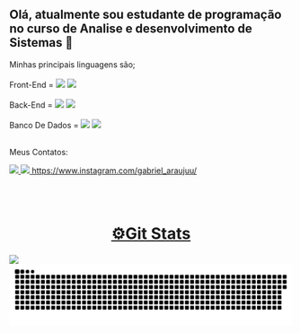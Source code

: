 ## Olá, atualmente sou estudante de programação no curso de Analise e desenvolvimento de Sistemas 👋
Minhas principais linguagens são; <br> <br>
Front-End = <img src="https://img.shields.io/badge/React-20232A?style=for-the-badge&logo=react&logoColor=61DAFB" />  <img src="https://img.shields.io/badge/HTML5-E34F26?style=for-the-badge&logo=html5&logoColor=white" /> <br> <br> 
Back-End = <img src="https://img.shields.io/badge/Node%20js-339933?style=for-the-badge&logo=nodedotjs&logoColor=white" /> <img src="https://img.shields.io/badge/JavaScript-323330?style=for-the-badge&logo=javascript&logoColor=F7DF1E" /> <br> <br>
Banco De Dados = <img src="https://img.shields.io/badge/MongoDB-4EA94B?style=for-the-badge&logo=mongodb&logoColor=white" /> <img src="https://img.shields.io/badge/MySQL-005C84?style=for-the-badge&logo=mysql&logoColor=white" /> <br> <br>

<p>Meus Contatos:</p> 
<a href="https://www.linkedin.com/in/gabriel-araujo-690912234/" target"=_blank"><img src="https://img.shields.io/badge/LinkedIn-0077B5?style=for-the-badge&logo=linkedin&logoColor=white" /> 
<img src="https://img.shields.io/badge/Instagram-E4405F?style=for-the-badge&logo=instagram&logoColor=white"/> https://www.instagram.com/gabriel_araujuu/


<br> <br>
<h1 align="center">⚙Git Stats</h1>
 <img height=180 align="center" src="https://github-readme-stats.vercel.app/api?username=Gabszzzz&theme=tokyonight&rank_icon=github&card_width=300&show_icons=true&bg_color=90,000000,040449"  />

<div>
  <picture>
  <source media="(prefers-color-scheme: dark)" srcset="https://raw.githubusercontent.com/AntonioMori/AntonioMori/output/github-contribution-grid-snake-dark.svg">
  <source media="(prefers-color-scheme: light)" srcset="https://raw.githubusercontent.com/AntonioMori/AntonioMori/output/github-contribution-grid-snake-dark.svg">
  <img alt="github contribution grid snake animation" src="https://raw.githubusercontent.com/AntonioMori/AntonioMori/output/github-contribution-grid-snake.svg">
</picture></div>




